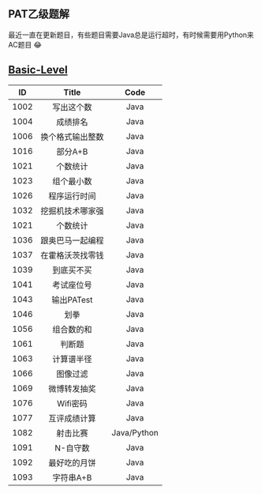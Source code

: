 ## PAT乙级题解
  最近一直在更新题目，有些题目需要Java总是运行超时，有时候需要用Python来AC题目 😂
## [Basic-Level](https://pintia.cn/problem-sets/994805260223102976/problems/type/7)

|ID|Title|Code|
|:-:|:-:|:-:|
|1002|写出这个数|Java|
|1004|成绩排名|Java|
|1006|换个格式输出整数|Java|
|1016|部分A+B|Java|
|1021|个数统计|Java|
|1023|组个最小数|Java|
|1026|程序运行时间|Java|
|1032|挖掘机技术哪家强|Java|
|1021|个数统计|Java|
|1036|跟奥巴马一起编程|Java|
|1037|在霍格沃茨找零钱|Java|
|1039|到底买不买|Java|
|1041|考试座位号|Java|
|1043|输出PATest|Java|
|1046|划拳|Java|
|1056|组合数的和|Java|
|1061|判断题|Java|
|1063|计算谱半径|Java|
|1066|图像过滤|Java|
|1069|微博转发抽奖|Java|
|1076|Wifi密码|Java|
|1077|互评成绩计算|Java|
|1082|射击比赛|Java/Python|
|1091|N-自守数|Java|
|1092|最好吃的月饼|Java|
|1093|字符串A+B|Java|

